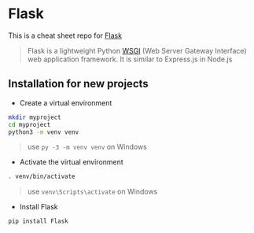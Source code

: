 # Flask

This is a cheat sheet repo for [Flask](https://flask.palletsprojects.com/en/2.2.x/)

> Flask is a lightweight Python [WSGI](https://en.wikipedia.org/wiki/Web_Server_Gateway_Interface?useskin=vector) (Web Server Gateway Interface) web application framework. It is similar to Express.js in Node.js

## Installation for new projects

- Create a virtual environment

```bash
mkdir myproject
cd myproject
python3 -m venv venv
```

> use `py -3 -m venv venv` on Windows

- Activate the virtual environment

```bash
. venv/bin/activate
```

> use `venv\Scripts\activate` on Windows

- Install Flask

```bash
pip install Flask
```
